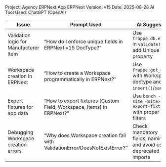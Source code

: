 Project: Agency ERPNext App
ERPNext Version: v15
Date: 2025-08-28
AI Tool Used: ChatGPT (OpenAI)

| Issue                                  | Prompt Used                                                                | AI Suggested                                                        | What I Implemented                                                                                          |
| -------------------------------------- | -------------------------------------------------------------------------- | ------------------------------------------------------------------- | ----------------------------------------------------------------------------------------------------------- |
| Validation logic for Manufacturer Item | “How do I enforce unique fields in ERPNext v15 DocType?”                   | Use `frappe.db.exists` in `validate()` or add Unique field property | Added `frappe.db.exists` in `validate()` to prevent duplicate `(manufacturer, item_code)` entries.          |
| Workspace creation in ERPNext          | “How to create a Workspace programmatically in ERPNext?”                   | Use `frappe.get_doc` with Workspace doctype and `insert()`/`save()` | Created a Workspace manually via Python script after debugging errors with `Name` field.                    |
| Export fixtures for app data           | “How to export fixtures (Custom Field, Workspace, Items) in ERPNext?”      | Use `bench --site <site> export-fixtures` with proper filters       | Exported fixtures including Agencies, Manufacturers, and Items.                                             |
| Debugging Workspace creation errors    | “Why does Workspace creation fail with ValidationError/DoesNotExistError?” | Check mandatory fields, naming, and avoid using deprecated imports  | Fixed workspace creation by correctly setting `name` and `title`, and using `save(ignore_permissions=True)` |
